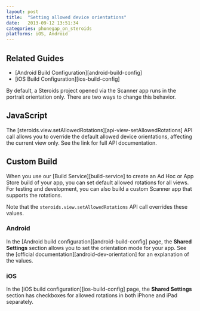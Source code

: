 ```yaml
---
layout: post
title:  "Setting allowed device orientations"
date:   2013-09-12 13:51:34
categories: phonegap_on_steroids
platforms: iOS, Android
---
```


## Related Guides
* [Android Build Configuration][android-build-config]
* [iOS Build Configuration][ios-build-config]

By default, a Steroids project opened via the Scanner app runs in the portrait orientation only. There are two ways to change this behavior.

## JavaScript

The [steroids.view.setAllowedRotations][api-view-setAllowedRotations] API call allows you to override the default allowed device orientations, affecting the current view only. See the link for full API documentation.

## Custom Build

When you use our [Build Service][build-service] to create an Ad Hoc or App Store build of your app, you can set default allowed rotations for all views. For testing and development, you can also build a custom Scanner app that supports the rotations.

Note that the `steroids.view.setAllowedRotations` API call overrides these values.

### Android
In the [Android build configuration][android-build-config] page, the **Shared Settings** section allows you to set the orientation mode for your app. See the [official documentation][android-dev-orientation] for an explanation of the values.

### iOS
In the [iOS build configuration][ios-build-config] page, the **Shared Settings** section has checkboxes for allowed rotations in both iPhone and iPad separately.